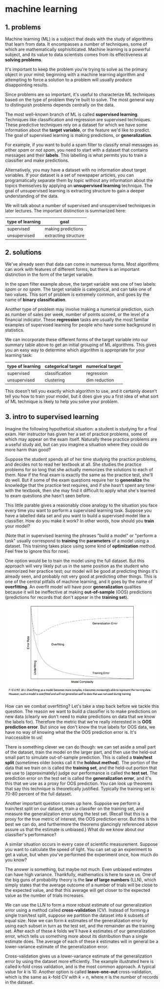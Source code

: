 <!-- author: Jason Dolatshahi -->

# machine learning

## 1. problems

Machine learning (ML) is a subject that deals with the study of algorithms that
learn from data. It encompasses a number of techniques, some of which are
mathematically sophisiticated. Machine learning is a powerful subject, and its
value to data scientists comes from its effectiveness at **solving problems**.

It's important to keep the problem you're trying to solve as the primary object
in your mind; beginning with a machine learning algorithm and attempting to
force a solution to a problem will usually produce disappointing results.

Since problems are so important, it's useful to characterize ML techniques
based on the type of problem they're built to solve. The most general way to
distinguish problems depends centrally on the data.

The most well-known branch of ML is called **supervised learning**. Techniques
like classification and regression are supervised techniques. These predictive
techniques rely on a dataset for which we have some information about the
**target variable**, or the feature we'd like to predict. The goal of
supervised learning is making predictions, or **generalization**.

For example, if you want to build a spam filter to classify email messages as
either *spam* or *not spam*, you need to start with a dataset that contains messages
and their **labels**. This labelling is what permits you to train a classifier
and make predictions.

Alternatively, you may have a dataset with no information about target
variables. If your dataset is a set of newspaper articles, you can
programatically separate them by topic without any information about the topics
themselves by applying an **unsupervised learning** technique. The goal of
unsupervised learning is extracting structure to gain a deeper understanding of
the data.

We will talk about a number of supervised and unsupervised techniques in later
lectures. The important distinction is summarized here:

| type of learning | goal |
| --------------- | ---- |
| supervised | making predictions |
| unsupervised | extracting structure |

## 2. solutions

We've already seen that data can come in numerous forms. Most algorithms can
work with features of different forms, but there is an important distinction
in the form of the target variable.

In the spam filter example above, the target variable was one of two labels:
*spam* or *no spam*. The target variable is categorical, and can take one of
two values. This sort of problem is extremely common, and goes by the
name of **binary classification**.

Another type of problem may involve making a numerical prediction, such as
number of sales per week, number of points scored, or the level of a financial
indicator. These **regression** tasks are usually the most familiar examples of
supervised learning for people who have some background in statistics.

We can incorporate these different forms of the target variable into our
summary table above to get an initial grouping of ML algorithms. This gives you
an easy way to determine which algorithm is appropriate for your learning task:

| type of learning | categorical target | numerical target |
| --------------- | ---- | --- |
| supervised | classification | regression |
| unsupervised | clustering | dim reduction |

This doesn't tell you exactly which algorithm to use, and it certainly doesn't
tell you how to train your model, but it does give you a first idea of what
sort of ML technique is likely to help you solve your problem.

## 3. intro to supervised learning

Imagine the following hypothetical situation: a student is studying for a
final exam. Her instructor has given her a set of practice problems, some
of which may appear on the exam itself. Naturally these practice problems
are a useful study aid, but can you imagine a situation where they could do
more harm than good?

Suppose the student spends all of her time studying the practice problems, and
decides not to read her textbook at all. She studies the practice problems for
so long that she actually memorizes the solutions to each of them. Now if the
final exam is exactly the same as the practice test, she'll do well. But if
some of the exam questions require her to **generalize** the knowledge that the
practice test requires, and if she hasn't spent any time with the textbook,
then she may find it difficult to apply what she's learned to exam questions
she hasn't seen before.

This little parable gives a reasonably close analogy to the situation you face
every time you want to perform a supervised learning task. Suppose you have a
labelled data set and you want to build a supervised model like a classifier.
How do you make it work? In other words, how should you **train** your model?

(Note that in supervised learning the phrases "build a model" or "perform a task"
usually correspond to **training** the **parameters** of a model using a
dataset. This training takes place using some kind of **optimization** method.
Feel free to ignore this for now).

One option would be to train the model using the full dataset. But this
approach will very likely put us in the same position as the student who
memorized her practice test; our model will be good at predicting things it's
already seen, and probably not very good at predicting other things. This is
one of the central pitfalls of machine learning, and it goes by the name of
**overfitting**. An overfit model will have poor **generalization** qualities
because it will be ineffective at making **out-of-sample** (OOS) predictions
(predictions for records that don't appear in the **training set**).

<p align="center">
<img src="../images/overfitting.png">

How can we combat overfitting? Let's take a step back before we tackle this
question. The reason we want to build a classifier is to make predictions on
new data (clearly we don't need to make predictions on data that we know the
labels for). Therefore the metric that we're really interested in is
**OOS prediction error**. But since we don't know the true labels for OOS data,
we have no way of knowing what the the OOS prediction error is. It's
inaccessible to us!

There is something clever we can do though: we can set aside a small part of
the dataset, train the model on the larger part, and then use the held-out
small part to simulate out-of-sample prediction. This is called a
**train/test split** (sometimes older books call it the
**holdout method**). The portion of the data that we train on is
called the **training set**, and the held-out portion that we use to
(approximately) judge our performance is called the **test set**. The prediction
error on the test set is called the **generalization error**, and it's this that
we use as a proxy for OOS prediction. You can look up theorems that say this
technique is theoretically justified. Typically the training set is 70-80
percent of the full dataset.

Another important question comes up here. Suppose we perform a train/test split
on our dataset, train a classifer on the training set, and measure the
generalization error using the test set. (Recall that this is a proxy for the
true metric of interest, the OOS prediction error. But this is the best we can
do, and furthermore the theorems glancingly referenced above assure us that the
estimate is unbiased.) What do we know about our classifier's performance?

A similar situation occurs in every case of scientific measurement. Suppose you
want to calculate the speed of light. You can set up an experiment to get a
value, but when you've performed the experiment once, how much do you know?

The answer is something, but maybe not much. Even unbiased estimates can have
high variance. Thankfully, mathematics is here to save us. One of the big guns
of probability theory is the **law of large numbers** (LLN), which simply
states that the average outcome of a number of trials will be close to the
expected value, and that this average will get closer to the expected value as
the number of trials increases.

We can use the LLN to form a more robust estimate of our generalization error
using a method called **cross-validation** (CV). Instead of forming a single
train/test split, suppose we partition the dataset into *k* subsets of equal
size. Now we can form *k* estimates of the generalization error by using each
subset in turn as the test set, and the remainder as the training set. After
each of these *k* folds we'll have *k* estimates of our generalization error,
which tells us something more about its distribution than a single estimate
does. The average of each of these *k* estimates will in general be a
lower-variance estimate of the generalization error.

Cross-validation gives us a lower-variance estimate of the generalization error
by using the dataset more efficiently. The example illustrated here is called
k-fold cross validation, and is the most common approach. A typical value for
*k* is 10. Another option is called **leave-one-out** cross-validation, which
is the same as *k*-fold CV with *k = n*, where *n* is the number of records in
the dataset.
